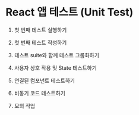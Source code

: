 # React 앱 테스트 (Unit Test)

1. 첫 번째 테스트 실행하기

2. 첫 번째 테스트 작성하기

3. 테스트 suite와 함께 테스트 그룹화하기

4. 사용자 상호 작용 및 State 테스트하기

5. 연결된 컴포넌트 테스트하기

6. 비동기 코드 테스트하기

7. 모의 작업
